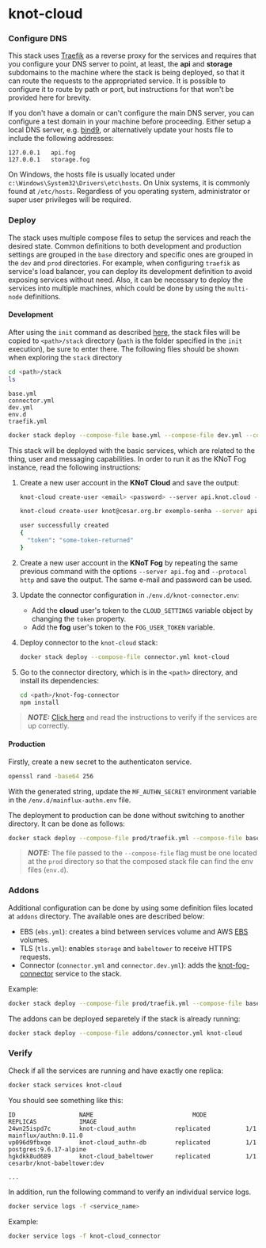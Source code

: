 # knot-cloud

### Configure DNS

This stack uses [Traefik](https://traefik.io) as a reverse proxy for the services and requires that you configure your DNS server to point, at least, the **api** and **storage** subdomains to the machine where the stack is being deployed, so that it can route the requests to the appropriated service. It is possible to configure it to route by path or port, but instructions for that won't be provided here for brevity.

If you don't have a domain or can't configure the main DNS server, you can configure a test domain in your machine before proceeding. Either setup a local DNS server, e.g. [bind9](https://wiki.debian.org/Bind9), or alternatively update your hosts file to include the following addresses:

```
127.0.0.1   api.fog
127.0.0.1   storage.fog
```

On Windows, the hosts file is usually located under `c:\Windows\System32\Drivers\etc\hosts`. On Unix systems, it is commonly found at `/etc/hosts`. Regardless of you operating system, administrator or super user privileges will be required.

### Deploy

The stack uses multiple compose files to setup the services and reach the desired state. Common definitions to both development and production settings are grouped in the `base` directory and specific ones are grouped in the `dev` and `prod` directories. For example, when configuring `traefik` as service's load balancer, you can deploy its development definition to avoid exposing services without need. Also, it can be necessary to deploy the services into multiple machines, which could be done by using the `multi-node` definitions.

#### Development

After using the `init` command as described [here](../../README.md#Development), the stack files will be copied to `<path>/stack` directory (`path` is the folder specified in the `init` execution), be sure to enter there. The following files should be shown when exploring the `stack` directory

```bash
cd <path>/stack
ls
```

```text
base.yml
connector.yml
dev.yml
env.d
traefik.yml
```

```bash
docker stack deploy --compose-file base.yml --compose-file dev.yml --compose-file traefik.yml knot-cloud
```

This stack will be deployed with the basic services, which are related to the thing, user and messaging capabilities. In order to run it as the KNoT Fog instance, read the following instructions:

1. Create a new user account in the **KNoT Cloud** and save the output:

   ```bash
   knot-cloud create-user <email> <password> --server api.knot.cloud --protocol https
   ```

   ```bash
   knot-cloud create-user knot@cesar.org.br exemplo-senha --server api.knot.cloud --protocol https

   user successfully created
   {
     "token": "some-token-returned"
   }
   ```

1. Create a new user account in the **KNoT Fog** by repeating the same previous command with the options `--server api.fog` and `--protocol http` and save the output. The same e-mail and password can be used.

1. Update the connector configuration in .`/env.d/knot-connector.env`:

   - Add the **cloud** user's token to the `CLOUD_SETTINGS` variable object by changing the `token` property.
   - Add the **fog** user's token to the `FOG_USER_TOKEN` variable.

1. Deploy connector to the `knot-cloud` stack:

   ```bash
   docker stack deploy --compose-file connector.yml knot-cloud
   ```

1. Go to the connector directory, which is in the `<path>` directory, and install its dependencies:

   ```bash
   cd <path>/knot-fog-connector
   npm install
   ```

> **_NOTE:_** [Click here](#verify) and read the instructions to verify if the services are up correctly.

#### Production

Firstly, create a new secret to the authenticaton service.

```bash
openssl rand -base64 256
```

With the generated string, update the `MF_AUTHN_SECRET` environment variable in the `/env.d/mainflux-authn.env` file.

The deployment to production can be done without switching to another directory. It can be done as follows:

```bash
docker stack deploy --compose-file prod/traefik.yml --compose-file base/base.yml knot-cloud
```

> **_NOTE:_** The file passed to the `--compose-file` flag must be one located at the `prod` directory so that the composed stack file can find the env files (`env.d`).

### Addons

Additional configuration can be done by using some definition files located at `addons` directory. The available ones are described below:

- EBS (`ebs.yml`): creates a bind between services volume and AWS [EBS](https://aws.amazon.com/pt/ebs/) volumes.
- TLS (`tls.yml`): enables `storage` and `babeltower` to receive HTTPS requests.
- Connector (`connector.yml` and `connector.dev.yml`): adds the [knot-fog-connector](https://github.com/CESARBR/knot-fog-connector) service to the stack.

Example:

```bash
docker stack deploy --compose-file prod/traefik.yml --compose-file base/base.yml --compose-file addons/connector.yml knot-cloud
```

The addons can be deployed separetely if the stack is already running:

```bash
docker stack deploy --compose-file addons/connector.yml knot-cloud
```

### Verify

Check if all the services are running and have exactly one replica:

```bash
docker stack services knot-cloud
```

You should see something like this:

```text
ID                  NAME                            MODE                REPLICAS            IMAGE
24wn25ispd7c        knot-cloud_authn           replicated          1/1                 mainflux/authn:0.11.0
vp096d9fbxqe        knot-cloud_authn-db        replicated          1/1                 postgres:9.6.17-alpine
hgkdkk8ud689        knot-cloud_babeltower      replicated          1/1                 cesarbr/knot-babeltower:dev

...
```

In addition, run the following command to verify an individual service logs.

```bash
docker service logs -f <service_name>
```

Example:

```bash
docker service logs -f knot-cloud_connector
```
